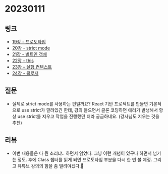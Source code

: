 # 20230111

## 링크
- [19장 - 프로토타입](https://charmming5.tistory.com/115)
- [20장 - strict mode](https://charmming5.tistory.com/116)
- [21장 - 빌트인 객체](https://charmming5.tistory.com/117)
- [22장 - this](https://charmming5.tistory.com/119)
- [23장 - 실행 컨텍스트](https://charmming5.tistory.com/122)
- [24장 - 클로저](https://charmming5.tistory.com/124)

## 질문
- 실제로 strict mode를 사용하는 편일까요? React 기반 프로젝트를 만들면 기본적으로 use strict가 깔려있긴 한데, 강의 들으면서 클론 코딩하면 에러가 발생해서 항상 use strict를 지우고 작업을 진행했던 터라 궁금하네요. (강사님도 지우는 것을 추천)



## 리뷰

- 이번 내용들은 다 뭔 소리냐.. 하면서 읽었다. 그냥 이런 개념이 있구나 하면서 넘기는 정도. 후에 Class 챕터를 읽게 되면 프로토타입 부분을 다시 한 번 볼 예정. 그리고 유튜브 강의의 힘을 좀 빌려야겠다.🥲